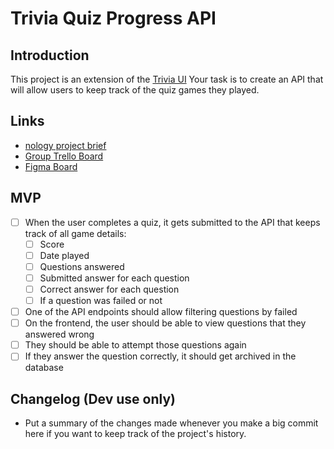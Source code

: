 # Trivia Quiz Progress API

## Introduction

This project is an extension of the [Trivia UI](https://github.com/nology-tech/aus-post-course-guide/blob/main/projects/trivia/README.md "‌") Your task is to create an API that will allow users to keep track of the quiz games they played.

## Links

- [nology project brief](https://github.com/nology-tech/aus-post-course-guide/tree/main/projects/trivia-api "‌")
- [Group Trello Board](https://trello.com/b/14XGoYKh/trivia-full-stack-project-fred-carrie)
- [Figma Board](https://www.figma.com/board/p0I0y8Sr4brnA6b1FiPCDy/trivia?node-id=0-1&t=a3gPBNrj4if6PYC4-1)

## MVP

- [ ] When the user completes a quiz, it gets submitted to the API that keeps track of all game details:
  - [ ] Score
  - [ ] Date played
  - [ ] Questions answered
  - [ ] Submitted answer for each question
  - [ ] Correct answer for each question
  - [ ] If a question was failed or not
- [ ] One of the API endpoints should allow filtering questions by failed
- [ ] On the frontend, the user should be able to view questions that they answered wrong
- [ ] They should be able to attempt those questions again
- [ ] If they answer the question correctly, it should get archived in the database

## Changelog (Dev use only)

- Put a summary of the changes made whenever you make a big commit here if you want to keep track of the project's history.
